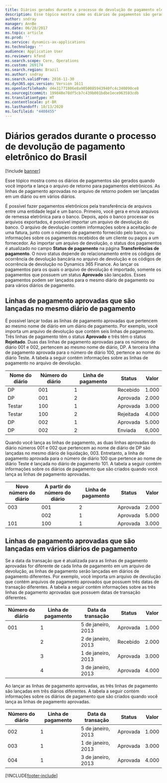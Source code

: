 ```yaml
---
title: Diários gerados durante o processo de devolução de pagamento eletrônico do Brasil
description: Esse tópico mostra como os diários de pagamentos são gerados quando você importa e lança o arquivo de retorno para pagamentos eletrônicos. As linhas de pagamento aprovadas no arquivo de retorno podem ser lançadas em um diário ou em vários diários.
author: sndray
manager: AnnBe
ms.date: 06/20/2017
ms.topic: article
ms.prod: ''
ms.service: dynamics-ax-applications
ms.technology: ''
audience: Application User
ms.reviewer: kfend
ms.search.scope: Core, Operations
ms.custom: 269174
ms.search.region: Brazil
ms.author: sndray
ms.search.validFrom: 2016-11-30
ms.dyn365.ops.version: Version 1611
ms.openlocfilehash: d4e31771806e8a9050085943940fc4c340090ce8
ms.sourcegitcommit: 199848e78df5cb7c439b001bdbe1ece963593cdb
ms.translationtype: HT
ms.contentlocale: pt-BR
ms.lasthandoff: 10/13/2020
ms.locfileid: "4408455"
---
```

# <a name="journals-generated-during-the-electronic-payment-return-process-for-brazil"></a>Diários gerados durante o processo de devolução de pagamento eletrônico do Brasil

[!include [banner](../includes/banner.md)]

Esse tópico mostra como os diários de pagamentos são gerados quando você importa e lança o arquivo de retorno para pagamentos eletrônicos. As linhas de pagamento aprovadas no arquivo de retorno podem ser lançadas em um diário ou em vários diários.

É possível fazer pagamentos eletrônicos pela transferência de arquivos entre uma entidade legal e um banco. Primeiro, você gera e envia arquivos de remessa eletrônica para o banco. Depois, após o banco processar os arquivos exportados, é possível importar um arquivo de devolução do banco. O arquivo de devolução contém informações sobre a aceitação de uma fatura, junto com o número de pagamento fornecido pelo banco, ou informações sobre os pagamentos recebidos de um cliente ou pagos a um fornecedor. Ao importar um arquivo de devolução, o status dos pagamentos é atualizado no campo **Status de pagamento** na página **Transferências de pagamento**. O novo status depende do relacionamento entre os códigos de ocorrência de devolução bancária no arquivo de devolução e os códigos de ocorrência de devolução no Dynamics 365 Finance. Ao lançar os pagamentos para os quais o arquivo de devolução é importado, somente os pagamentos que possuem um status **Aprovado** são lançados. Esses pagamentos podem ser lançados para o mesmo diário de pagamento ou para vários diários de pagamento.

## <a name="approved-payment-lines-that-are-posted-to-the-same-payment-journal"></a>Linhas de pagamento aprovadas que são lançadas no mesmo diário de pagamento
É possível lançar todas as linhas de pagamento aprovadas que pertencem ao mesmo nome de diário em um diário de pagamento. Por exemplo, você importa um arquivo de devolução que contém seis linhas de pagamento. Três linhas de pagamento têm o status **Aprovado** e três têm o status **Rejeitado**. Duas das linhas de pagamento aprovadas para os números de diário 001 e 002, pertencem ao mesmo nome de diário, DP. A terceira linha de pagamento aprovada para o número de diário 100, pertence ao nome do diário Teste. A tabela a seguir contém informações sobre as linhas de pagamento no arquivo de devolução.

| Nome do diário | Número do diário | Linha de pagamento | Status   | Valor |
|--------------|----------------|--------------|----------|--------|
| DP           | 001            | 1            | Recebido | 1.000  |
| DP           | 001            | 2            | Aprovada | 2.000  |
| Testar         | 100            | 1            | Aprovada | 3.000  |
| Testar         | 100            | 2            | Rejeitada | 4.000  |
| DP           | 002            | 1            | Aprovada | 5.000  |
| DP           | 002            | 2            | Enviada     | 6,000  |

Quando você lança as linhas de pagamento, as duas linhas aprovadas do diário números 001 e 002 que pertencem ao nome de diário de DP são lançadas no mesmo diário de liquidação, 003. Entretanto, a linha de pagamento aprovada para o número de diário 100 que pertence ao nome de diário Teste é lançada no diário de pagamento 101. A tabela a seguir contém informações sobre os diários de pagamento que são criados quando você lança as linhas de pagamento aprovadas.

| Novo número do diário | A partir do número do diário | Linha de pagamento | Status   | Valor |
|--------------------|---------------------|--------------|----------|--------|
| 003                | 001                 | 2            | Aprovada | 2.000  |
|                    | 002                 | 1            | Aprovada | 5.000  |
| 101                | 100                 | 1            | Aprovada | 3.000  |

## <a name="approved-payment-lines-that-are-posted-to-multiple-payment-journals"></a>Linhas de pagamento aprovadas que são lançadas em vários diários de pagamento
Se a data da transação que é atualizada para as linhas de pagamento aprovadas for diferente de cada linha de pagamento em um arquivo de devolução, as linhas de pagamento serão lançadas em diários de pagamento diferentes. Por exemplo, você importa um arquivo de devolução que contém arquivos de pagamento aprovados que possuem três datas de transação diferentes. A tabela a seguir contém informações sobre as três linhas de pagamento aprovadas que possuem datas de transação diferentes.

| Número do diário | Linha de pagamento | Data da transação | Status   | Valor |
|----------------|--------------|------------------|----------|--------|
| 001            | 1            | 5 de janeiro, 2013  | Aprovada | 1.000  |
|                | 2            | 2 de janeiro, 2013  | Recebido | 2.000  |
|                | 3            | 1 de janeiro, 2013  | Aprovada | 3.000  |
|                | 4            | 3 de janeiro, 2013  | Aprovada | 4.000  |

Ao lançar as linhas de pagamento aprovadas, as três linhas de pagamento são lançadas em três diários diferentes. A tabela a seguir contém informações sobre os diários de pagamento que são criados quando você lança as linhas de pagamento aprovadas.

| Número do diário | Linha de pagamento | Data da transação | Status   | Valor |
|----------------|--------------|------------------|----------|--------|
| 002            | 1            | 5 de janeiro, 2013  | Aprovada | 1.000  |
| 003            | 1            | 1 de janeiro, 2013  | Aprovada | 3.000  |
| 004            | 1            | 3 de janeiro, 2013  | Aprovada | 4.000  |







[!INCLUDE[footer-include](../../includes/footer-banner.md)]